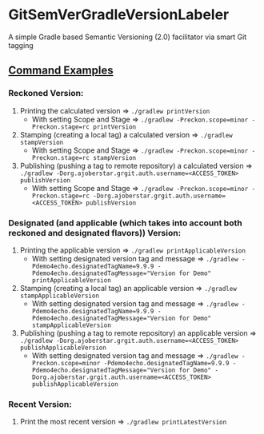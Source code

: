 # GitSemVerGradleVersionLabeler
A simple Gradle based Semantic Versioning (2.0) facilitator via smart Git tagging

## <ins>Command Examples</ins>

### Reckoned Version:

1. Printing the calculated version => `./gradlew printVersion`
 	* With setting Scope and Stage => `./gradlew -Preckon.scope=minor -Preckon.stage=rc printVersion`
1. Stamping (creating a local tag) a calculated version => `./gradlew stampVersion`
	* With setting Scope and Stage => `./gradlew -Preckon.scope=minor -Preckon.stage=rc stampVersion`
1. Publishing (pushing a tag to remote repository) a calculated version => `./gradlew -Dorg.ajoberstar.grgit.auth.username=<ACCESS_TOKEN> publishVersion`
	* With setting Scope and Stage => `./gradlew -Preckon.scope=minor -Preckon.stage=rc -Dorg.ajoberstar.grgit.auth.username=<ACCESS_TOKEN> publishVersion`

### Designated (and applicable (which takes into account both reckoned and designated flavors)) Version:

1. Printing the applicable version => `./gradlew printApplicableVersion`
 	* With setting designated version tag and message => `./gradlew -Pdemo4echo.designatedTagName=9.9.9 -Pdemo4echo.designatedTagMessage="Version for Demo" printApplicableVersion`
1. Stamping (creating a local tag) an applicable version => `./gradlew stampApplicableVersion`
	* With setting designated version tag and message => `./gradlew -Pdemo4echo.designatedTagName=9.9.9 -Pdemo4echo.designatedTagMessage="Version for Demo" stampApplicableVersion`
1. Publishing (pushing a tag to remote repository) an applicable version => `./gradlew -Dorg.ajoberstar.grgit.auth.username=<ACCESS_TOKEN> publishApplicableVersion`
	* With setting designated version tag and message => `./gradlew -Preckon.scope=minor -Pdemo4echo.designatedTagName=9.9.9 -Pdemo4echo.designatedTagMessage="Version for Demo" -Dorg.ajoberstar.grgit.auth.username=<ACCESS_TOKEN> publishApplicableVersion`

### Recent Version:

1. Print the most recent version => `./gradlew printLatestVersion`
